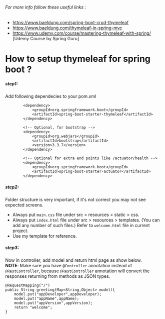 ###### For more info follow these useful links : 
- https://www.baeldung.com/spring-boot-crud-thymeleaf
- https://www.baeldung.com/thymeleaf-in-spring-mvc
- https://www.udemy.com/course/mastering-thymeleaf-with-spring/ [Udemy Course by Spring Guru]

# How to setup thymeleaf for spring boot ?

##### step1:
Add following dependecies to your pom.xml

```
        <dependency>
            <groupId>org.springframework.boot</groupId>
            <artifactId>spring-boot-starter-thymeleaf</artifactId>
        </dependency>

        <!-- Optional, for bootstrap -->
        <dependency>
            <groupId>org.webjars</groupId>
            <artifactId>bootstrap</artifactId>
            <version>3.3.7</version>
        </dependency>
        
        <!-- Optional for extra end points like /actuator/health -->
        <dependency>
            <groupId>org.springframework.boot</groupId>
            <artifactId>spring-boot-starter-actuator</artifactId>
        </dependency>
```
##### step2:
Folder structure is very important, if it's not correct you may not see expected screens.

- Always put `main.css` file under src > resources > static > css.
- Always put `index.html` file under src > resources > templates. (You can add any number of such files.) Refer to `welcome.html` file in current project.
- Use my template for reference.
##### step3:

Now in controller, add model and return html page as show below.  
**NOTE**: Make sure you have `@Controller` annotation instead of `@RestController`, because `@RestController` annotation will convert the responses returning from methods as JSON types.

    @RequestMapping("/")
    public String greeting(Map<String,Object> model){
        model.put("appDeveloper",appDeveloper);
        model.put("appName",appName);
        model.put("appVersion",appVersion);
        return "welcome";
    }
